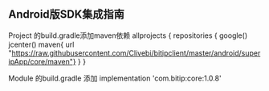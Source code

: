 ## Android版SDK集成指南
Project 的build.gradle添加maven依赖
allprojects {
    repositories {
        google()
        jcenter()
        maven{ url "https://raw.githubusercontent.com/Clivebi/bitipclient/master/android/superipApp/core/maven"}
    }
}

Module 的build.gradle  添加
implementation 'com.bitip:core:1.0.8'
